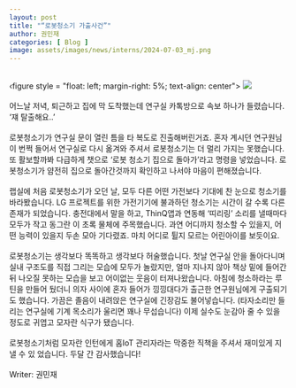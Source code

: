 ```yaml
---
layout: post
title: "“로봇청소기 가출사건”"
author: 권민재
categories: [ Blog ]
image: assets/images/news/interns/2024-07-03_mj.png
---
```

<br>
‹figure style = "float: left; margin-right: 5%; text-align: center">   
    <img src="{{site.baseurl}}/assets/images/news/interns/2024-07-03_mj.png">
</figure>
<br><br>
어느날 저녁, 퇴근하고 집에 막 도착했는데 연구실 카톡방으로 속보 하나가 들렸습니다.<br>
‘쟤 탈출해요..’
<br><br>
로봇청소기가 연구실 문이 열린 틈을 타 복도로 진출해버린거죠. 
혼자 계시던 연구원님이 번쩍 들어서 연구실로 다시 옮겨와 주셔서 로봇청소기는 더 멀리 가지는 못했습니다.
또 활보할까봐 다급하게 챗으로 ‘로봇 청소기 집으로 돌아가’라고 명령을 넣었습니다. 
로봇청소기가 얌전히 집으로 돌아간것까지 확인하고 나서야 마음이 편해졌습니다.
<br><br>
랩실에 처음 로봇청소기가 오던 날, 모두 다른 어떤 가전보다 기대에 찬 눈으로 청소기를 바라봤습니다. 
LG 프로젝트를 위한 가전기기에 불과하던 청소기는 시간이 갈 수록 다른 존재가 되었습니다. 
충전대에서 말을 하고, ThinQ앱과 연동해 ‘띠리링’ 소리를 낼때마다 모두가 작고 동그란 이 초록 물체에 주목했습니다. 
과연 어디까지 청소할 수 있을지, 어떤 능력이 있을지 두손 모아 기다렸죠. 마치 어디로 튈지 모르는 어린아이를 보듯이요.
<br><br>
로봇청소기는 생각보다 똑똑하고 생각보다 허술했습니다. 
첫날 연구실 안을 돌아다니며 실내 구조도를 직접 그리는 모습에 모두가 놀랐지만, 얼마 지나지 않아 책상 밑에 들어간 뒤 나오질 못하는 모습을 보고 어이없는 웃음이 터져나왔습니다. 
아침에 청소하라는 루틴을 만들어 뒀더니 의자 사이에 혼자 들어가 낑낑대다가 출근한 연구원님에게 구출되기도 했습니다. 
가끔은 졸음이 내려앉은 연구실에 긴장감도 불어넣습니다. 
(타자소리만 들리는 연구실에 기계 목소리가 울리면 꽤나 무섭습니다)
이제 실수도 눈감아 줄 수 있을 정도로 귀엽고 모자란 식구가 됐습니다.
<br><br>
로봇청소기처럼 모자란 인턴에게 홈IoT 관리자라는 막중한 직책을 주셔서 재미있게 지낼 수 있
었습니다. 두달 간 감사했습니다!
<br><br>
Writer: 권민재 <br>
